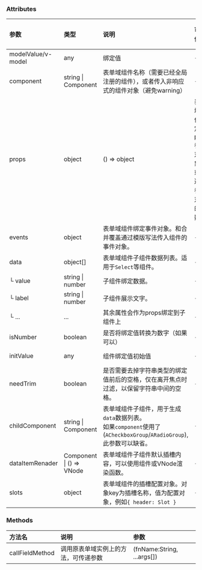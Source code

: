 ### Attributes

| 参数               | 类型                     | 说明                                                                                                                     | 可选值                                                | 默认值 |
| :----------------- | :----------------------- | :----------------------------------------------------------------------------------------------------------------------- | :---------------------------------------------------- | :----- |
| modelValue/v-model | any                      | 绑定值                                                                                                                   | --                                                    | --     |
| component          | string \| Component      | 表单域组件名称（需要已经全局注册的组件），或者传入非响应式的组件对象（避免warning）                                      | --                                                    | --     |
| props              | object                   | () => object                                                                                                             | 表单域组件绑定props参数对象，或者返回参数对象的函数。 | --     | -- |
| events             | object                   | 表单域组件绑定事件对象。和合并覆盖通过模版写法传入组件的事件对象。                                                       | --                                                    | --     |
| data               | object[]                 | 表单域组件子组件数据列表。适用于`Select`等组件。                                                                         | --                                                    | --     |
| └ value            | string \| number         | 子组件绑定数据。                                                                                                         | --                                                    | --     |
| └ label            | string \| number         | 子组件展示文字。                                                                                                         | --                                                    | --     |
| └ ...              | ...                      | 其余属性会作为props绑定到子组件上                                                                                        | --                                                    | --     |
| isNumber           | boolean                  | 是否将绑定值转换为数字（如果可以）                                                                                       | --                                                    | --     |
| initValue          | any                      | 组件绑定值初始值                                                                                                         | --                                                    | --     |
| needTrim           | boolean                  | 是否需要去掉字符串类型的绑定值前后的空格，仅在离开焦点时过滤，以保留字符串中间的空格。                                   | --                                                    | --     |
| childComponent     | string \| Component      | 表单域组件子组件，用于生成`data`数据列表。<br/>如果`component`使用了(`ACheckboxGroup`/`ARadioGroup`), 此参数可以缺省。 | --                                                    | --     |
| dataItemRenader    | Component \| () => VNode | 表单域组件子组件默认插槽内容，可以使用组件或VNode渲染函数。                                                              | --                                                    | --     |
| slots              | object                   | 表单域组件的插槽配置对象。对象key为插槽名称，值为配置对象，例如`{ header: Slot }`                                        | --                                                    | --     |


### Methods

| 方法名          | 说明                                 | 参数                       |
| :-------------- | :----------------------------------- | :------------------------- |
| callFieldMethod | 调用原表单域实例上的方法，可传递参数 | (fnName:String, ...args[]) |




